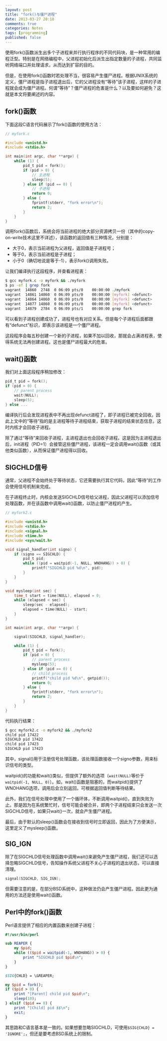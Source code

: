 ```yaml
---
layout: post
title: "fork()与僵尸进程"
date: 2013-03-27 20:18
comments: true
categories: Notes
tags: [programming]
published: false
---
```


使用fork()函数派生出多个子进程来并行执行程序的不同代码块，是一种常用的编程泛型。特别是在网络编程中，父进程初始化后派生出指定数量的子进程，共同监听网络端口并处理请求，从而达到扩容的目的。

但是，在使用fork()函数时若处理不当，很容易产生僵尸进程。根据UNIX系统的定义，僵尸进程是指子进程退出后，它的父进程没有“等待”该子进程，这样的子进程就会成为僵尸进程。何谓“等待”？僵尸进程的危害是什么？以及要如何避免？这就是本文将要阐述的内容。

fork()函数
----------

下面这段C语言代码展示了fork()函数的使用方法：

```c
// myfork.c

#include <unistd.h>
#include <stdio.h>

int main(int argc, char **argv) {
    while (1) {
        pid_t pid = fork();
        if (pid > 0) {
            // 主进程
            sleep(5);
        } else if (pid == 0) {
            // 子进程
            return 0;
        } else {
            fprintf(stderr, "fork error\n");
            return 2;
        }
    }
}
```

调用fork()函数后，系统会将当前进程的绝大部分资源拷贝一份（其中的copy-on-write技术这里不详述），该函数的返回值有三种情况，分别是：

* 大于0，表示当前进程为父进程，返回值是子进程号；
* 等于0，表示当前进程是子进程；
* 小于0（确切地说是等于-1），表示fork()调用失败。

让我们编译执行这段程序，并查看进程表：

```bash
$ gcc myfork.c -o myfork && ./myfork
$ ps -ef | grep fork
vagrant  14860  2748  0 06:09 pts/0    00:00:00 ./myfork
vagrant  14861 14860  0 06:09 pts/0    00:00:00 [myfork] <defunct>
vagrant  14864 14860  0 06:09 pts/0    00:00:00 [myfork] <defunct>
vagrant  14877 14860  0 06:09 pts/0    00:00:00 [myfork] <defunct>
vagrant  14879  2784  0 06:09 pts/1    00:00:00 grep fork
```

可以看到子进程创建成功了，进程号也有对应关系。但是每个子进程后面都跟有“defunct”标识，即表示该进程是一个僵尸进程。

这段程序会每五秒创建一个新的子进程，如果不加以回收，那就会占满进程表，使得系统无法再创建进程。这也是僵尸进程最大的危害。

wait()函数
----------

我们对上面这段程序稍加修改：

```c
pid_t pid = fork();
if (pid > 0) {
    // parent process
    wait(NULL);
    sleep(5);
} else ...
```

编译执行后会发现进程表中不再出现defunct进程了，即子进程已被完全回收。因此上文中的“等待”指的是主进程等待子进程结束，获取子进程的结束状态信息，这时内核才会回收子进程。

除了通过“等待”来回收子进程，主进程退出也会回收子进程。这是因为主进程退出后，init进程（PID=1）会接管这些僵尸进程，该进程一定会调用wait()函数（或其他类似函数），从而保证僵尸进程得以回收。

SIGCHLD信号
-----------

通常，父进程不会始终处于等待状态，它还需要执行其它代码，因此“等待”的工作会使用信号机制来完成。

在子进程终止时，内核会发送SIGCHLD信号给父进程，因此父进程可以添加信号处理函数，并在该函数中调用wait()函数，以防止僵尸进程的产生。

```c
// myfork2.c

#include <unistd.h>
#include <stdio.h>
#include <signal.h>
#include <time.h>
#include <sys/wait.h>

void signal_handler(int signo) {
    if (signo == SIGCHLD) {
        pid_t pid;
        while ((pid = waitpid(-1, NULL, WNOHANG)) > 0) {
            printf("SIGCHLD pid %d\n", pid);
        }
    }
}

void mysleep(int sec) {
    time_t start = time(NULL), elapsed = 0;
    while (elapsed < sec) {
        sleep(sec - elapsed);
        elapsed = time(NULL) - start;
    }
}

int main(int argc, char **argv) {

    signal(SIGCHLD, signal_handler);

    while (1) {
        pid_t pid = fork();
        if (pid > 0) {
            // parent process
            mysleep(5);
        } else if (pid == 0) {
            // child process
            printf("child pid %d\n", getpid());
            return 0;
        } else {
            fprintf(stderr, "fork error\n");
            return 2;
        }
    }
}
```

代码执行结果：

```bash
$ gcc myfork2.c -o myfork2 && ./myfork2
child pid 17422
SIGCHLD pid 17422
child pid 17423
SIGCHLD pid 17423
```

其中，signal()用于注册信号处理函数，该处理函数接收一个signo参数，用来标识信号的类型。

waitpid()的功能和wait()类似，但提供了额外的选项（`wait(NULL)`等价于`waitpid(-1, NULL, 0)`）。如，wait()函数是阻塞的，而waitpid()提供了WNOHANG选项，调用后会立刻返回，可根据返回值判断等待结果。

此外，我们在信号处理中使用了一个循环体，不断调用waitpid()，直到失败为止。那是因为在系统繁忙时，信号可能会被合并，即两个子进程结束只会发送一次SIGCHLD信号，如果只wait()一次，就会产生僵尸进程。

最后，由于默认的sleep()函数会在接收到信号时立即返回，因此为了方便演示，这里定义了mysleep()函数。

SIG_IGN
-------

除了在SIGCHLD信号处理函数中调用wait()来避免产生僵尸进程，我们还可以选择忽略SIGCHLD信号，告知操作系统父进程不关心子进程的退出状态，可以直接清理。

```c
signal(SIGCHLD, SIG_IGN);
```

但需要注意的是，在部分BSD系统中，这种做法仍会产生僵尸进程。因此更为通用的方法还是使用wait()函数。

Perl中的fork()函数
------------------

Perl语言提供了相应的内置函数来创建子进程：

```perl
#!/usr/bin/perl

sub REAPER {
    my $pid;
    while (($pid = waitpid(-1, WNOHANG)) > 0) {
        print "SIGCHLD pid $pid\n";
    }
}

$SIG{CHLD} = \&REAPER;

my $pid = fork();
if ($pid > 0) {
    print "[Parent] child pid $pid\n";
    sleep(10);
} elsif ($pid == 0) {
    print "[Child] pid $$\n";
    exit;
}
```

其思路和C语言基本是一致的。如果想要忽略SIGCHLD，可使用`$SIG{CHLD} = 'IGNORE';`，但还是要考虑BSD系统上的限制。
